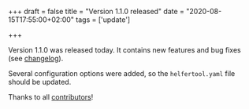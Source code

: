 +++
draft = false
title = "Version 1.1.0 released"
date = "2020-08-15T17:55:00+02:00"
tags = ['update']

+++

Version 1.1.0 was released today.
It contains new features and bug fixes (see [changelog](https://docs.helfertool.org/releases/changelog.html#changelog-1-1-0)).

Several configuration options were added, so the ``helfertool.yaml`` file should be updated.

Thanks to all [contributors](https://github.com/helfertool/helfertool/blob/master/CONTRIBUTORS)!

<!--more-->
